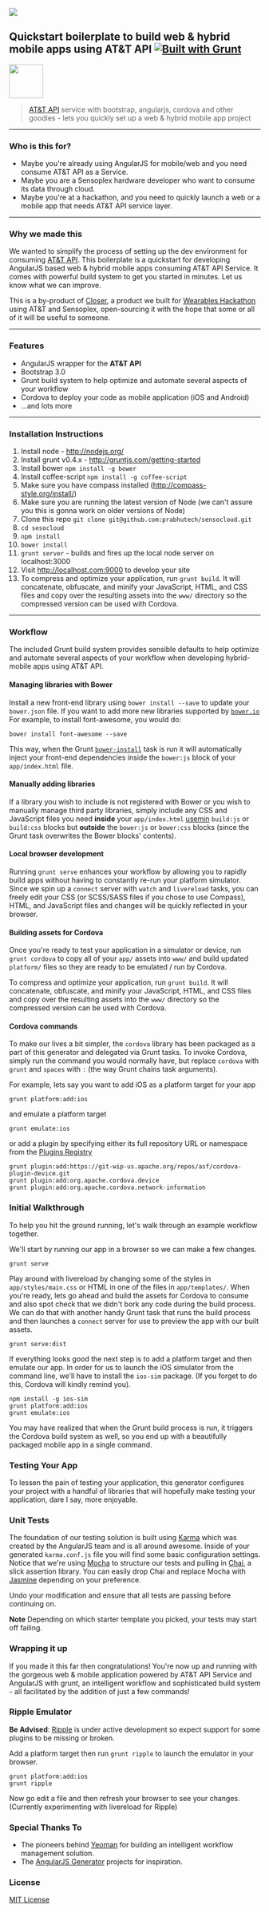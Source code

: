 ![](http://i.imgur.com/drZ8ghd.png)

## Quickstart boilerplate to build web & hybrid mobile apps using AT&T API [![Built with Grunt](https://cdn.gruntjs.com/builtwith.png)](http://gruntjs.com/)

<a href="https://github.com/prabhutech/sensocloud/zipball/master">
  <img src="https://lh5.googleusercontent.com/-QYRVFFig8fI/U0xzuHnAWbI/AAAAAAAAEBM/qU5rHrPvpOI/w840-h272-no/Screenshot+2014-04-14+19.46.12.png" height="68">
</a> 

> [AT&T API](https://developer.att.com/apis) service with bootstrap, angularjs, cordova and other goodies - lets you quickly set up a web & hybrid mobile app project


------
### Who is this for?
* Maybe you're already using AngularJS for mobile/web and you need consume AT&T API as a Service.
* Maybe you are a Sensoplex hardware developer who want to consume its data through cloud.
* Maybe you're at a hackathon, and you need to quickly launch a web or a mobile app that needs AT&T API service layer.


------

### Why we made this



We wanted to simplify the process of setting up the dev environment for consuming [AT&T API](https://developer.att.com/apis). This boilerplate is a quickstart for developing AngularJS based web & hybrid mobile apps consuming AT&T API Service. It comes with powerful build system to get you started in minutes. Let us know what we can improve.

This is a by-product of [Closer](http://www.hackathon.io/closer), a product we built for [Wearables Hackathon](http://www.eventbrite.com/e/wearables-tickets-10876924173) using AT&T and Sensoplex, open-sourcing it with the hope that some or all of it will be useful to someone.


------
### Features
* AngularJS wrapper for the **AT&T API**
* Bootstrap 3.0
* Grunt build system to help optimize and automate several aspects of your workflow
* Cordova to deploy your code as mobile application (iOS and Android)
* …and lots more


------

### Installation Instructions

1. Install node - http://nodejs.org/
1. Install grunt v0.4.x - http://gruntjs.com/getting-started
1. Install bower `npm install -g bower`
1. Install coffee-script `npm install -g coffee-script`
1. Make sure you have compass installed (http://compass-style.org/install/)
1. Make sure you are running the latest version of Node (we can't assure you this is gonna work on older versions of Node)
1. Clone this repo `git clone git@github.com:prabhutech/sensocloud.git`
1. `cd sesocloud`
1. `npm install`
1. `bower install`
1. `grunt server` - builds and fires up the local node server on localhost:3000
1. Visit http://localhost.com:9000 to develop your site
1. To compress and optimize your application, run `grunt build`. It will concatenate, obfuscate, and minify your JavaScript, HTML, and CSS files and copy over the resulting assets into the `www/` directory so the compressed version can be used with Cordova.

------

### Workflow
The included Grunt build system provides sensible defaults to help optimize and automate several aspects of your workflow when developing hybrid-mobile apps using AT&T API.

#### Managing libraries with Bower
Install a new front-end library using `bower install --save` to update your `bower.json` file. If you want to add more new libraries supported by [`bower.io`](http://bower.io/search/) For example, to install font-awesome, you would do:
```
bower install font-awesome --save
```
This way, when the Grunt [`bower-install`](https://github.com/stephenplusplus/grunt-bower-install#grunt-bower-install) task is run it will automatically inject your front-end dependencies inside the `bower:js` block of your `app/index.html` file.

#### Manually adding libraries
If a library you wish to include is not registered with Bower or you wish to manually manage third party libraries, simply include any CSS and JavaScript files you need **inside** your `app/index.html` [usemin](https://github.com/yeoman/grunt-usemin#blocks) `build:js` or `build:css` blocks but **outside** the `bower:js` or `bower:css` blocks (since the Grunt task overwrites the Bower blocks' contents).

#### Local browser development
Running `grunt serve` enhances your workflow by allowing you to rapidly build apps without having to constantly re-run your platform simulator. Since we spin up a `connect` server with `watch` and `livereload` tasks, you can freely edit your CSS (or SCSS/SASS files if you chose to use Compass), HTML, and JavaScript files and changes will be quickly reflected in your browser.

#### Building assets for Cordova
Once you're ready to test your application in a simulator or device, run `grunt cordova` to copy all of your `app/` assets into `www/` and build updated `platform/` files so they are ready to be emulated / run by Cordova.

To compress and optimize your application, run `grunt build`. It will concatenate, obfuscate, and minify your JavaScript, HTML, and CSS files and copy over the resulting assets into the `www/` directory so the compressed version can be used with Cordova.

#### Cordova commands
To make our lives a bit simpler, the `cordova` library has been packaged as a part of this generator and delegated via Grunt tasks. To invoke Cordova, simply run the command you would normally have, but replace `cordova` with `grunt` and `spaces` with `:` (the way Grunt chains task arguments).

For example, lets say you want to add iOS as a platform target for your app
```
grunt platform:add:ios
```
and emulate a platform target
```
grunt emulate:ios
```
or add a plugin by specifying either its full repository URL or namespace from the [Plugins Registry](http://plugins.cordova.io)
```
grunt plugin:add:https://git-wip-us.apache.org/repos/asf/cordova-plugin-device.git
grunt plugin:add:org.apache.cordova.device
grunt plugin:add:org.apache.cordova.network-information
```

### Initial Walkthrough
To help you hit the ground running, let's walk through an example workflow together. 

We'll start by running our app in a browser so we can make a few changes.
```
grunt serve
```
Play around with livereload by changing some of the styles in `app/styles/main.css` or HTML in one of the files in `app/templates/`. When you're ready, lets go ahead and build the assets for Cordova to consume and also spot check that we didn't bork any code during the build process. We can do that with another handy Grunt task that runs the build process and then launches a `connect` server for use to preview the app with our built assets.
```
grunt serve:dist
```
If everything looks good the next step is to add a platform target and then emulate our app. In order for us to launch the iOS simulator from the command line, we'll have to install the `ios-sim` package. (If you forget to do this, Cordova will kindly remind you).
```
npm install -g ios-sim
grunt platform:add:ios
grunt emulate:ios
```
You may have realized that when the Grunt build process is run, it triggers the Cordova build system as well, so you end up with a beautifully packaged mobile app in a single command.

### Testing Your App
To lessen the pain of testing your application, this generator configures your project with a handful of libraries that will hopefully make testing your application, dare I say, more enjoyable.

### Unit Tests
The foundation of our testing solution is built using [Karma](http://karma-runner.github.io/) which was created by the AngularJS team and is all around awesome. Inside of your generated `karma.conf.js` file you will find some basic configuration settings. Notice that we're using [Mocha](http://mochajs.org/) to structure our tests and pulling in [Chai](http://chaijs.com/), a slick assertion library. You can easily drop Chai and replace Mocha with [Jasmine](http://jasmine.github.io/) depending on your preference.

Undo your modification and ensure that all tests are passing before continuing on.

**Note** Depending on which starter template you picked, your tests may start off failing.

### Wrapping it up
If you made it this far then congratulations! You're now up and running with the gorgeous web & mobile application powered by AT&T API Service and AngularJS with grunt, an intelligent workflow and sophisticated build system - all facilitated by the addition of just a few commands!

### Ripple Emulator
**Be Advised**: [Ripple](http://ripple.incubator.apache.org/) is under active development so expect support for some plugins to be missing or broken.

Add a platform target then run `grunt ripple` to launch the emulator in your browser.
```
grunt platform:add:ios
grunt ripple
```

Now go edit a file and then refresh your browser to see your changes. (Currently experimenting with livereload for Ripple)


### Special Thanks To
* The pioneers behind [Yeoman](http://yeoman.io/) for building an intelligent workflow management solution.
* The [AngularJS Generator](https://github.com/yeoman/generator-angular) projects for inspiration.


### License

[MIT License](http://en.wikipedia.org/wiki/MIT_License)
